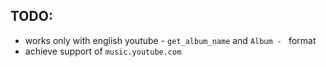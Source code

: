 ## TODO:
- works only with english youtube - `get_album_name` and `Album - ` format
- achieve support of `music.youtube.com`